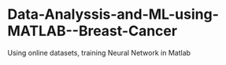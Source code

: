 # Data-Analyssis-and-ML-using-MATLAB--Breast-Cancer
Using online datasets, training Neural Network in Matlab
